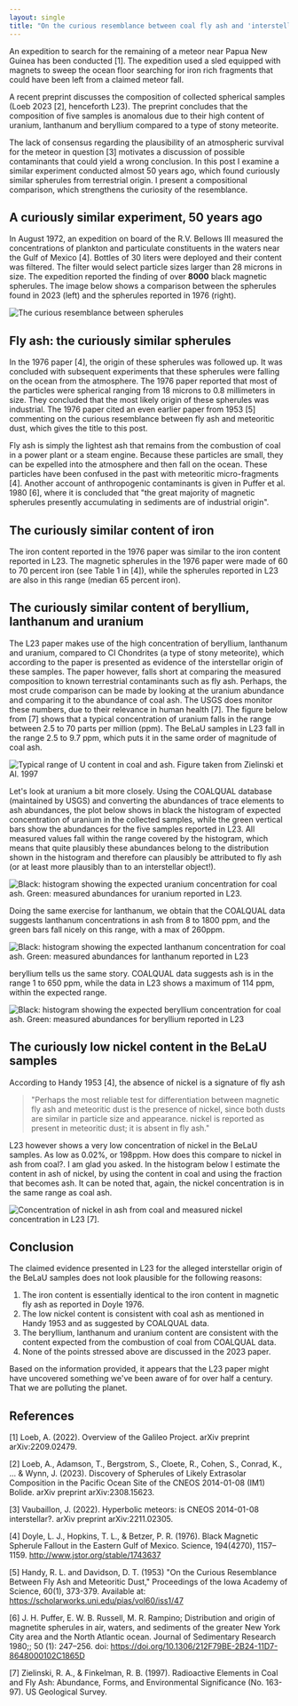 ```yaml
---
layout: single
title: "On the curious resemblance between coal fly ash and 'interstellar' spherules"
---
```


An expedition to search for the remaining of a meteor near Papua New Guinea has been conducted [1]. The expedition used a sled equipped with magnets to sweep the ocean floor searching for iron rich fragments that could have been left from a claimed meteor fall. 

A recent preprint discusses the composition of collected spherical samples (Loeb 2023 [2], henceforth L23). The preprint concludes that the composition of five samples is anomalous due to their high content of uranium, lanthanum and beryllium compared to a type of stony meteorite. 

The lack of consensus regarding the plausibility of an atmospheric survival for the meteor in question [3] motivates a discussion of possible contaminants that could yield a wrong conclusion. In this post I examine a similar experiment conducted almost 50 years ago, which found curiously similar spherules from terrestrial origin. I present a compositional comparison, which strengthens the curiosity of the resemblance.

## A curiously similar experiment, 50 years ago

In August 1972, an expedition on board of the R.V. Bellows III measured the concentrations of plankton and particulate constituents in the waters near the Gulf of Mexico [4]. Bottles of 30 liters were deployed and their content was filtered. The filter would select particle sizes larger than 28 microns in size. The expedition reported the finding of over **8000** black magnetic spherules. The image below shows a comparison between the spherules found in 2023 (left) and the spherules reported in 1976 (right).

![The curious resemblance between spherules](/blog/assets/spherules_comp.png)

## Fly ash: the curiously similar spherules

In the 1976 paper [4], the origin of these spherules was followed up. It was concluded with subsequent experiments that these spherules were falling on the ocean from the atmosphere. The 1976 paper reported that most of the particles were spherical ranging from 18 microns to 0.8 millimeters in size. They concluded that the most likely origin of these spherules was industrial. The 1976 paper cited an even earlier paper from 1953 [5] commenting on the curious resemblance between fly ash and meteoritic dust, which gives the title to this post.

Fly ash is simply the lightest ash that remains from the combustion of coal in a power plant or a steam engine. Because these particles are small, they can be expelled into the atmosphere and then fall on the ocean. These particles have been confused in the past with meteoritic micro-fragments [4]. Another account of anthropogenic contaminants is given in Puffer et al. 1980 [6], where it is concluded that "the great majority of magnetic spherules presently accumulating in sediments are of industrial origin".

## The curiously similar content of iron

The iron content reported in the 1976 paper was similar to the iron content reported in L23. The magnetic spherules in the 1976 paper were made of 60 to 70 percent iron (see Table 1 in [4]), while the spherules reported in L23 are also in this range (median 65 percent iron).

## The curiously similar content of beryllium, lanthanum and uranium

The L23 paper makes use of the high concentration of beryllium, lanthanum and uranium, compared to CI Chondrites (a type of stony meteorite), which according to the paper is presented as evidence of the interstellar origin of these samples. The paper however, falls short at comparing the measured composition to known terrestrial contaminants such as fly ash. Perhaps, the most crude comparison can be made by looking at the uranium abundance and comparing it to the abundance of coal ash. The USGS does monitor these numbers, due to their relevance in human health [7]. The figure below from [7] shows that a typical concentration of uranium falls in the range between 2.5 to 70 parts per million (ppm). The BeLaU samples in L23 fall in the range 2.5 to 9.7 ppm, which puts it in the same order of magnitude of coal ash.

![Typical range of U content in coal and ash. Figure taken from Zielinski et Al. 1997](/blog/assets/U_content_in_ash.png)

Let's look at uranium a bit more closely. Using the COALQUAL database (maintained by USGS) and converting the abundances of trace elements to ash abundances, the plot below shows in black the histogram of expected concentration of uranium in the collected samples, while the green vertical bars show the abundances for the five samples reported in L23. All measured values fall within the range covered by the histogram, which means that quite plausibly these abundances belong to the distribution shown in the histogram and therefore can plausibly be attributed to fly ash (or at least more plausibly than to an interstellar object!).

![Black: histogram showing the expected uranium concentration for coal ash. Green: measured abundances for uranium reported in L23.](/blog/assets/U_conc_COALQUAL.png)


Doing the same exercise for lanthanum, we obtain that the COALQUAL data suggests lanthanum concentrations in ash from 8 to 1800 ppm, and the green bars fall nicely on this range, with a max of 260ppm.

![Black: histogram showing the expected lanthanum concentration for coal ash. Green: measured abundances for lanthanum reported in L23](/blog/assets/La_conc_COALQUAL.png)


beryllium tells us the same story. COALQUAL data suggests ash is in the range 1 to 650 ppm, while the data in L23 shows a maximum of 114 ppm, within the expected range.

![Black: histogram showing the expected beryllium concentration for coal ash. Green: measured abundances for beryllium reported in L23](/blog/assets/Be_conc_COALQUAL.png)


## The curiously low nickel content in the BeLaU samples

According to Handy 1953 [4], the absence of nickel is a signature of fly ash

>"Perhaps the most reliable test for differentiation between magnetic
>fly ash and meteoritic dust is the presence of nickel, since both
>dusts are similar in particle size and appearance. nickel is reported
>as present in meteoritic dust; it is absent in fly ash."

L23 however shows a very low concentration of nickel in the BeLaU samples. As low as 0.02%, or 198ppm. How does this compare to nickel in ash from coal?. I am glad you asked.  In the histogram below I estimate the content in ash of nickel, by using the content in coal and using the fraction that becomes ash. It can be noted that, again, the nickel concentration is in the same range as coal ash.

![Concentration of nickel in ash from coal and measured nickel concentration in L23 [7].](/blog/assets/Ni_conc_COALQUAL.png)

## Conclusion

The claimed evidence presented in L23 for the alleged interstellar origin of the BeLaU samples does not look plausible for the following reasons: 
1) The iron content is essentially identical to the iron content in magnetic fly ash as reported in Doyle 1976. 
2) The low nickel content is consistent with coal ash as mentioned in Handy 1953 and as suggested by COALQUAL data. 
3) The beryllium, lanthanum and uranium content are consistent with the content expected from the combustion of coal from COALQUAL data.
4) None of the points stressed above are discussed in the 2023 paper.

Based on the information provided, it appears that the L23 paper might have uncovered something we've been aware of for over half a century.  That we are polluting the planet.

## References

[1] Loeb, A. (2022). Overview of the Galileo Project. arXiv preprint arXiv:2209.02479.

[2] Loeb, A., Adamson, T., Bergstrom, S., Cloete, R., Cohen, S., Conrad, K., ... & Wynn, J. (2023). Discovery of Spherules of Likely Extrasolar Composition in the Pacific Ocean Site of the CNEOS 2014-01-08 (IM1) Bolide. arXiv preprint arXiv:2308.15623.

[3] Vaubaillon, J. (2022). Hyperbolic meteors: is CNEOS 2014-01-08 interstellar?. arXiv preprint arXiv:2211.02305.

[4] Doyle, L. J., Hopkins, T. L., & Betzer, P. R. (1976). Black Magnetic Spherule Fallout in the Eastern Gulf of Mexico. Science, 194(4270), 1157–1159. http://www.jstor.org/stable/1743637

[5] Handy, R. L. and Davidson, D. T. (1953) "On the Curious Resemblance Between Fly Ash and Meteoritic Dust," Proceedings of the Iowa Academy of Science, 60(1), 373-379.
Available at: https://scholarworks.uni.edu/pias/vol60/iss1/47 

[6] J. H. Puffer, E. W. B. Russell, M. R. Rampino; Distribution and origin of magnetite spherules in air, waters, and sediments of the greater New York City area and the North Atlantic ocean. Journal of Sedimentary Research 1980;; 50 (1): 247–256. doi: https://doi.org/10.1306/212F79BE-2B24-11D7-8648000102C1865D

[7] Zielinski, R. A., & Finkelman, R. B. (1997). Radioactive Elements in Coal and Fly Ash: Abundance, Forms, and Environmental Significance (No. 163-97). US Geological Survey.
